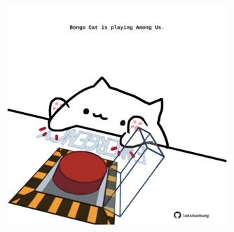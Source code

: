 <!-- built at 10/10/2024, 22:00:50 UTC -->
<p align="center">
  <img width="500" height="500" src="./ReadmeImage.svg">
</p>
